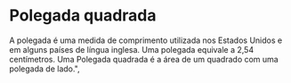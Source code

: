 # Polegada quadrada

A polegada é uma medida de comprimento utilizada nos Estados Unidos e em alguns
países de língua inglesa. Uma polegada equivale a 2,54 centímetros. Uma Polegada
quadrada é a área de um quadrado com uma polegada de lado.",
